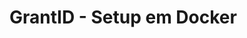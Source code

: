 ﻿# GrantID - Setup em Docker

<!-- link to version in English -->
<div data-alt-locales="en-us"></div>
